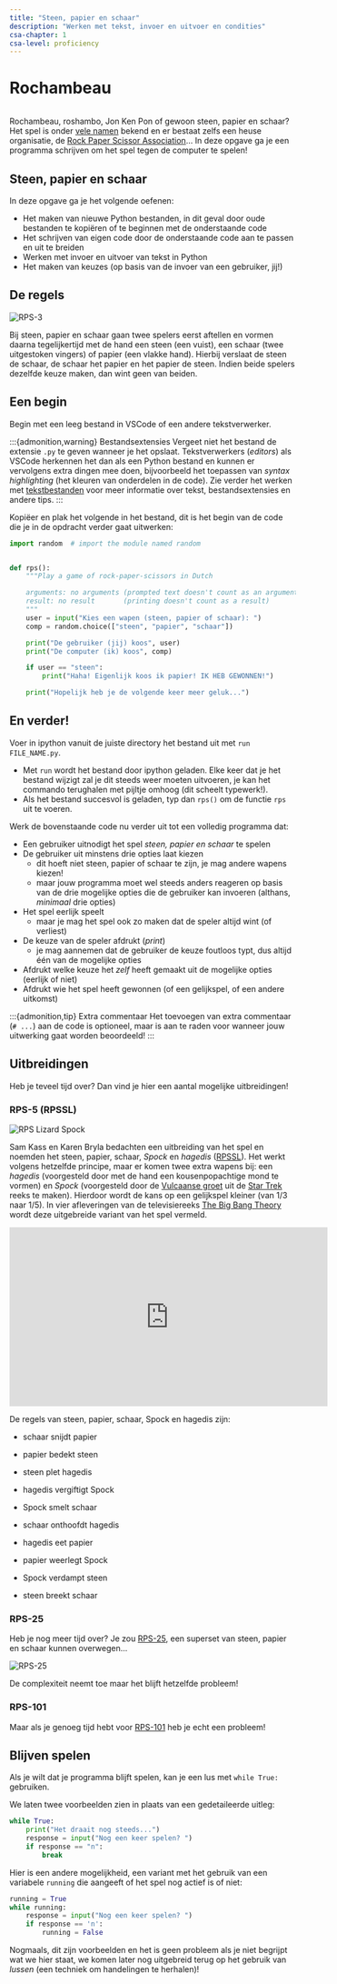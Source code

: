 ```yaml
---
title: "Steen, papier en schaar"
description: "Werken met tekst, invoer en uitvoer en condities"
csa-chapter: 1
csa-level: proficiency
---
```


# Rochambeau

```{include} ../class/problems/rochambeau.md
```

Rochambeau, roshambo, Jon Ken Pon of gewoon steen, papier en schaar? Het spel is onder [vele namen](https://www.wrpsa.com/why-do-people-call-rock-paper-scissors-roshambo/) bekend en er bestaat zelfs een heuse organisatie, de [Rock Paper Scissor Association](https://www.wrpsa.com/why-do-people-call-rock-paper-scissors-roshambo/)... In deze opgave ga je een programma schrijven om het spel tegen de computer te spelen!

## Steen, papier en schaar

In deze opgave ga je het volgende oefenen:

- Het maken van nieuwe Python bestanden, in dit geval door oude bestanden te kopiëren of te beginnen met de onderstaande code
- Het schrijven van eigen code door de onderstaande code aan te passen en uit te breiden
- Werken met invoer en uitvoer van tekst in Python
- Het maken van keuzes (op basis van de invoer van een gebruiker, jij!)

## De regels

![RPS-3](images/rochambeau/RPS-3_NL.png)

Bij steen, papier en schaar gaan twee spelers eerst aftellen en vormen daarna tegelijkertijd met de hand een steen (een vuist), een schaar (twee uitgestoken vingers) of papier (een vlakke hand). Hierbij verslaat de steen de schaar, de schaar het papier en het papier de steen. Indien beide spelers dezelfde keuze maken, dan wint geen van beiden.

## Een begin

Begin met een leeg bestand in VSCode of een andere tekstverwerker.

:::{admonition,warning} Bestandsextensies
Vergeet niet het bestand de extensie `.py` te geven wanneer je het opslaat. Tekstverwerkers (*editors*) als VSCode herkennen het dan als een Python bestand en kunnen er vervolgens extra dingen mee doen, bijvoorbeeld het toepassen van *syntax highlighting* (het kleuren van onderdelen in de code). Zie verder het werken met [tekstbestanden](/support/platte_tekst/) voor meer informatie over tekst, bestandsextensies en andere tips.
:::

Kopiëer en plak het volgende in het bestand, dit is het begin van de code die je in de opdracht verder gaat uitwerken:

```python
import random  # import the module named random


def rps():
    """Play a game of rock-paper-scissors in Dutch

    arguments: no arguments (prompted text doesn't count as an argument)
    result: no result       (printing doesn't count as a result)
    """
    user = input("Kies een wapen (steen, papier of schaar): ")
    comp = random.choice(["steen", "papier", "schaar"])

    print("De gebruiker (jij) koos", user)
    print("De computer (ik) koos", comp)

    if user == "steen":
        print("Haha! Eigenlijk koos ik papier! IK HEB GEWONNEN!")

    print("Hopelijk heb je de volgende keer meer geluk...")
```

## En verder!

Voer in ipython vanuit de juiste directory het bestand uit met `run  FILE_NAME.py`.

-   Met `run` wordt het bestand door ipython geladen. Elke keer dat je het bestand wijzigt zal je dit steeds weer moeten uitvoeren, je kan het commando terughalen met pijltje omhoog (dit scheelt typewerk!).
-   Als het bestand succesvol is geladen, typ dan `rps()` om de functie `rps` uit te voeren.

Werk de bovenstaande code nu verder uit tot een volledig programma dat:

-   Een gebruiker uitnodigt het spel *steen, papier en schaar* te spelen
-   De gebruiker uit minstens drie opties laat kiezen
    -   dit hoeft niet steen, papier of schaar te zijn, je mag andere wapens kiezen!
    -   maar jouw programma moet wel steeds anders reageren op basis van de drie mogelijke opties die de gebruiker kan invoeren (althans, *minimaal* drie opties)
-   Het spel eerlijk speelt
    - maar je mag het spel ook zo maken dat de speler altijd wint (of verliest)
-   De keuze van de speler afdrukt (*print*)
    -   je mag aannemen dat de gebruiker de keuze foutloos typt, dus altijd één van de mogelijke opties
-   Afdrukt welke keuze het *zelf* heeft gemaakt uit de mogelijke opties (eerlijk of niet)
-   Afdrukt wie het spel heeft gewonnen (of een gelijkspel, of een andere uitkomst)

:::{admonition,tip} Extra commentaar
Het toevoegen van extra commentaar (`# ...`) aan de code is optioneel, maar is aan te raden voor wanneer jouw uitwerking gaat worden beoordeeld!
:::

## Uitbreidingen

Heb je teveel tijd over? Dan vind je hier een aantal mogelijke uitbreidingen!

### RPS-5 (RPSSL)

![RPS Lizard Spock](images/rochambeau/RPS_lizard_spock.png)

Sam Kass en Karen Bryla bedachten een uitbreiding van het spel en noemden het steen, papier, schaar, *Spock* en *hagedis* ([RPSSL](http://www.samkass.com/theories/RPSSL.html)). Het werkt volgens hetzelfde principe, maar er komen twee extra wapens bij: een *hagedis* (voorgesteld door met de hand een kousenpopachtige mond te vormen) en *Spock* (voorgesteld door de [Vulcaanse groet](http://nl.wikipedia.org/wiki/Vulcaanse_groet) uit de [Star Trek](https://nl.wikipedia.org/wiki/Star_Trek) reeks te maken). Hierdoor wordt de kans op een gelijkspel kleiner (van 1/3 naar 1/5). In vier afleveringen van de televisiereeks [The Big Bang Theory](https://nl.wikipedia.org/wiki/The_Big_Bang_Theory_%28televisieserie%29) wordt deze uitgebreide variant van het spel vermeld.

<iframe width="560" height="315" src="https://www.youtube.com/embed/x5Q6-wMx-K8" frameborder="0" allow="accelerometer; autoplay; encrypted-media; gyroscope; picture-in-picture" allowfullscreen></iframe>

De regels van steen, papier, schaar, Spock en hagedis zijn:

- schaar snijdt papier

- papier bedekt steen

- steen plet hagedis

- hagedis vergiftigt Spock

- Spock smelt schaar

- schaar onthoofdt hagedis

- hagedis eet papier

- papier weerlegt Spock

- Spock verdampt steen

- steen breekt schaar

### RPS-25

Heb je nog meer tijd over? Je zou [RPS-25](http://www.umop.com/rps25.htm), een superset van steen, papier en schaar kunnen overwegen...

![RPS-25](images/rochambeau/RPS-25.png)

De complexiteit neemt toe maar het blijft hetzelfde probleem!

### RPS-101

Maar als je genoeg tijd hebt voor [RPS-101](http://www.umop.com/rps101/rps101chart.html) heb je echt een probleem!

## Blijven spelen

Als je wilt dat je programma blijft spelen, kan je een lus met `while True:` gebruiken.

We laten twee voorbeelden zien in plaats van een gedetaileerde uitleg:

```python
while True:
    print("Het draait nog steeds...")
    response = input("Nog een keer spelen? ")
    if response == "n":
        break
```

Hier is een andere mogelijkheid, een variant met het gebruik van een variabele `running` die aangeeft of het spel nog actief is of niet:

```python
running = True
while running:
    response = input("Nog een keer spelen? ")
    if response == 'n':
        running = False
```

Nogmaals, dit zijn voorbeelden en het is geen probleem als je niet begrijpt wat we hier staat, we komen later nog uitgebreid terug op het gebruik van *lussen* (een techniek om handelingen te herhalen)!